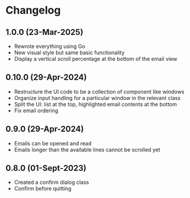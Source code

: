 # Changelog

## 1.0.0 (23-Mar-2025)
- Rewrote everything using Go
- New visual style but same basic functionality
- Display a vertical scroll percentage at the bottom of the email view

## 0.10.0 (29-Apr-2024)
- Restructure the UI code to be a collection of component like windows
- Organize input handling for a particular window in the relevant class
- Split the UI: list at the top, highlighted email contents at the bottom
- Fix email ordering
## 0.9.0 (29-Apr-2024)
- Emails can be opened and read
- Emails longer than the available lines cannot be scrolled yet
## 0.8.0 (01-Sept-2023)
- Created a confirm dialog class
- Confirm before quitting
